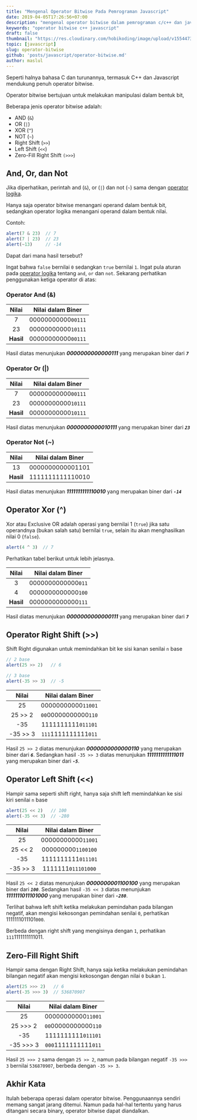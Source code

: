 ```yaml
---
title: "Mengenal Operator Bitwise Pada Pemrograman Javascript"
date: 2019-04-05T17:26:56+07:00
description: "mengenal operator bitwise dalam pemrograman c/c++ dan javascript, mengenal operasi pada operator bitwise, beberapa operasi yang dapat dilakukan menggunakan operator bitwise, penggunaan operator binary, manipulasi bilangan binary dengan operator bitwise"
keywords: "operator bitwise c++ javascript"
draft: false
thumbnail: "https://res.cloudinary.com/hobikoding/image/upload/v1554473889/js/Javascript_operator_bitwise.jpg"
topic: [javascript]
slug: operator-bitwise
github: 'posts/javascript/operator-bitwise.md'
author: maslul
---
```


Seperti halnya bahasa C dan turunannya, termasuk C++ dan Javascript mendukung penuh operator bitwise.

Operator bitwise bertujuan untuk melakukan manipulasi dalam bentuk bit,

Beberapa jenis operator bitwise adalah:

* AND (`&`)
* OR (`|`)
* XOR (`^`)
* NOT (`~`)
* Right Shift (`>>`)
* Left Shift (`<<`)
* Zero-Fill Right Shift `(>>>`)

## And, Or, dan Not

Jika diperhatikan, perintah and (`&`), or (`|`) dan not (`~`) sama dengan [operator logika](https://www.hobikoding.com/operator-javascript#operator-logika).

Hanya saja operator bitwise menangani operand dalam bentuk bit, sedangkan operator logika menangani operand dalam bentuk nilai.

Contoh:

```js
alert(7 & 23)  // 7
alert(7 | 23)  // 23
alert(~13)     // -14
```

Dapat dari mana hasil tersebut?

Ingat bahwa `false` bernilai `0` sedangkan `true` bernilai `1`. Ingat pula aturan pada [operator logika](https://www.hobikoding.com/operator-javascript#operator-logika) tentang `and`, `or` dan `not`. Sekarang perhatikan penggunakan ketiga operator di atas:

### Operator And (&)

|Nilai|Nilai dalam Biner|
|:---:|:---------------:|
|7|00000000000`00111`|
|23|00000000000`10111`|
|**Hasil**|00000000000`00111`|

Hasil diatas menunjukan ***0000000000000111*** yang merupakan biner dari ***`7`***

### Operator Or (|)

|Nilai|Nilai dalam Biner|
|:---:|:---------------:|
|7|00000000000`00111`|
|23|00000000000`10111`|
|**Hasil**|00000000000`10111`|

Hasil diatas menunjukan ***0000000000010111*** yang merupakan biner dari ***`23`***

### Operator Not (~)

|Nilai|Nilai dalam Biner|
|:---:|:---------------:|
|13|0000000000001101|
|**Hasil**|1111111111110010|

Hasil diatas menunjukan ***1111111111110010*** yang merupakan biner dari ***`-14`***

## Operator Xor (^)

Xor atau Exclusive OR adalah operasi yang bernilai 1 (`true`) jika satu operandnya (bukan salah satu) bernilai `true`, selain itu akan menghasilkan nilai 0 (`false`).

```js
alert(4 ^ 3)  // 7
```

Perhatikan tabel berikut untuk lebih jelasnya.

|Nilai|Nilai dalam Biner|
|:---:|:---------------:|
|3|0000000000000`011`|
|4|0000000000000`100`|
|**Hasil**|0000000000000`111`|

Hasil diatas menunjukan ***0000000000000111*** yang merupakan biner dari ***`7`***

## Operator Right Shift (>>)

Shift Right digunakan untuk memindahkan bit ke sisi kanan senilai `n` base

```js
// 2 base
alert(25 >> 2)   // 6

// 3 base
alert(-35 >> 3)  // -5
```

|Nilai|Nilai dalam Biner|
|:---:|:---------------:|
|25|00000000000`11001`|
|25 >> 2|`00`00000000000`110`|
|-35|1111111111`011101`|
|-35 >> 3|`111`1111111111`011`|

Hasil `25 >> 2` diatas menunjukan ***0000000000000110*** yang merupakan biner dari ***`6`***. Sedangkan hasil `-35 >> 3` diatas menunjukan ***1111111111111011*** yang merupakan biner dari ***`-5`***.

## Operator Left Shift (<<)

Hampir sama seperti shift right, hanya saja shift left memindahkan ke sisi kiri senilai `n` base

```js
alert(25 << 2)   // 100
alert(-35 << 3)  // -280
```

|Nilai|Nilai dalam Biner|
|:---:|:---------------:|
|25|00000000000`11001`|
|25 << 2|000000000`1100100`|
|-35|1111111111`011101`|
|-35 >> 3|1111111`011101000`|

Hasil `25 << 2` diatas menunjukan ***0000000001100100*** yang merupakan biner dari ***`100`***. Sedangkan hasil `-35 << 3` diatas menunjukan ***1111111011101000*** yang merupakan biner dari ***`-280`***.

Terlihat bahwa left shift ketika melakukan pemindahan pada bilangan negatif, akan mengisi kekosongan pemindahan senilai `0`, perhatikan 1111111011101`000`.

Berbeda dengan right shift yang mengisinya dengan `1`, perhatikan `111`1111111111011.

## Zero-Fill Right Shift

Hampir sama dengan Right Shift, hanya saja ketika melakukan pemindahan bilangan negatif akan mengisi kekosongan dengan nilai `0` bukan `1`.

```js
alert(25 >>> 2)   // 6
alert(-35 >>> 3)  // 536870907
```

|Nilai|Nilai dalam Biner|
|:---:|:---------------:|
|25|00000000000`11001`|
|25 >>> 2|`00`00000000000`110`|
|-35|1111111111`011101`|
|-35 >>> 3|`000`1111111111`011`|

Hasil `25 >>> 2` sama dengan `25 >> 2`, namun pada bilangan negatif `-35 >>> 3` bernilai `536870907`, berbeda dengan `-35 >> 3`.

## Akhir Kata

Itulah beberapa operasi dalam operator bitwise. Penggunaannya sendiri memang sangat jarang ditemui. Namun pada hal-hal tertentu yang harus ditangani secara binary, operator bitwise dapat diandalkan.
